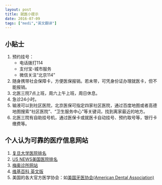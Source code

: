 ```yaml
---
layout: post
title: 就医小提示
date: 2016-07-09
tags: ["medi","英文翻译"]
---
```


## 小贴士
1. 预约挂号：
	- 电话拨打114
	- 支付宝-城市服务
	- 微信关注“北京114”
2. 随身携带社会保障卡，方便医保报销。若未带，可凭身份证办理就医卡，但不能报销。
3. 北医三院7点上班，周六上午上班，周日休息。
4. 急诊24小时。
5. 输液可以到社区医院，北京医保可指定四家社区医院，通过百度地图或者高德地图搜索“社区医院”、“卫生服务中心”等关键词，找到离家最近的地方。
6. 北医三院有自助挂号机，通过医保卡或就医卡自动挂号、预约取号等，银行卡缴费等。

## 个人认为可靠的医疗信息网站

1. [复旦大学医院排名](http://www.fudanmed.com/institute/news222.aspx)
2. [US NEWS美国医院排名](http://health.usnews.com/best-hospitals/rankings)
3. [梅奥诊所网站](http://www.mayoclinic.org/healthy-lifestyle)
4. [维基百科 英文版](https://en.wikipedia.org/wiki/Main_Page)
5. 美国的各大官方医学协会：如[美国牙医协会(American Dental Association)](http://www.ada.org/en/)
